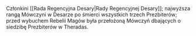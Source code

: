 Członkini [[Rada Regencyjna Desary|Rady Regencyjnej Desary]]; najwyższa rangą Mówczyni w Desarze po śmierci wszystkich trzech Prezbiterów; przed wybuchem Rebelii Magów była przełożoną Mówczyń dbających o siedzibę Prezbiterów w Theradas.
